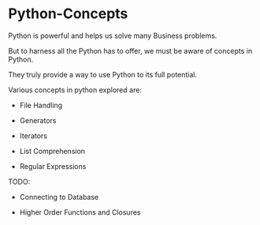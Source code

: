 # Python-Concepts

Python is powerful and helps us solve many Business problems.

But to harness all the Python has to offer, we must be aware of concepts in Python.

They truly provide a way to use Python to its full potential.

Various concepts in python explored are:

* File Handling

* Generators

* Iterators

* List Comprehension

* Regular Expressions

TODO:

* Connecting to Database

* Higher Order Functions and Closures

